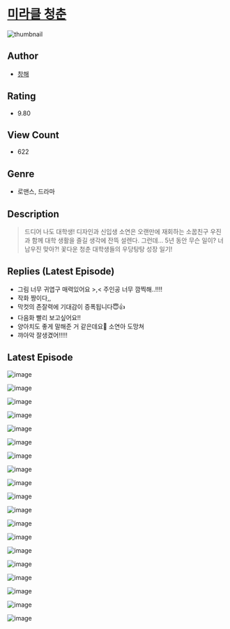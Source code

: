 # [미라클 청춘](https://comic.naver.com/bestChallenge/list?titleId=809952)
![thumbnail](https://image-comic.pstatic.net/user_contents_data/challenge_comic/2023/05/23/360719/upload_4063202778404827189_480x623.jpeg)

## Author
- [창해](https://comic.naver.com/artistTitle?id=360719)

## Rating
- 9.80

## View Count
- 622

## Genre
- 로맨스, 드라마

## Description
> 드디어 나도 대학생! 디자인과 신입생 소연은 오랜만에 재회하는 소꿉친구 우진과 함께 대학 생활을 즐길 생각에 잔뜩 설렌다. 그런데… 5년 동안 무슨 일이? 너 남우진 맞아?! 꽃다운 청춘 대학생들의 우당탕탕 성장 일기!

## Replies (Latest Episode)
- 그림 너무 귀엽구 매력있어요 >,< 주인공 너무 깜찍해..!!!!
- 작화 짱이다,,
- 막컷의 존잘력에 기대감이 증폭됩니다😇👍
- 다음화 빨리 보고싶어요!!
- 양아치도 좋게 말해준 거 같은데요🥹 소연아 도망쳐
- 꺄아악 잘생겼어!!!!!

## Latest Episode
![image](https://image-comic.pstatic.net/user_contents_data/challenge_comic/2023/05/23/360719/upload_7293128115574170163.jpeg)

![image](https://image-comic.pstatic.net/user_contents_data/challenge_comic/2023/05/23/360719/upload_7234528336949884980.jpeg)

![image](https://image-comic.pstatic.net/user_contents_data/challenge_comic/2023/05/23/360719/upload_3474355830921574456.jpeg)

![image](https://image-comic.pstatic.net/user_contents_data/challenge_comic/2023/05/23/360719/upload_3991423158928696624.jpeg)

![image](https://image-comic.pstatic.net/user_contents_data/challenge_comic/2023/05/23/360719/upload_7148445591561319478.jpeg)

![image](https://image-comic.pstatic.net/user_contents_data/challenge_comic/2023/05/23/360719/upload_3689685463724209456.jpeg)

![image](https://image-comic.pstatic.net/user_contents_data/challenge_comic/2023/05/23/360719/upload_7234580229429343077.jpeg)

![image](https://image-comic.pstatic.net/user_contents_data/challenge_comic/2023/05/23/360719/upload_7004053335198284129.jpeg)

![image](https://image-comic.pstatic.net/user_contents_data/challenge_comic/2023/05/23/360719/upload_7016998779633415013.jpeg)

![image](https://image-comic.pstatic.net/user_contents_data/challenge_comic/2023/05/23/360719/upload_3689686382008296244.jpeg)

![image](https://image-comic.pstatic.net/user_contents_data/challenge_comic/2023/05/23/360719/upload_7377803515170994487.jpeg)

![image](https://image-comic.pstatic.net/user_contents_data/challenge_comic/2023/05/23/360719/upload_3616450116591958329.jpeg)

![image](https://image-comic.pstatic.net/user_contents_data/challenge_comic/2023/05/23/360719/upload_7149854951474477104.jpeg)

![image](https://image-comic.pstatic.net/user_contents_data/challenge_comic/2023/05/23/360719/upload_3762533614390097459.jpeg)

![image](https://image-comic.pstatic.net/user_contents_data/challenge_comic/2023/05/23/360719/upload_7221584009877468771.jpeg)

![image](https://image-comic.pstatic.net/user_contents_data/challenge_comic/2023/05/23/360719/upload_7378131169666426210.jpeg)

![image](https://image-comic.pstatic.net/user_contents_data/challenge_comic/2023/05/23/360719/upload_3689911962330739764.jpeg)

![image](https://image-comic.pstatic.net/user_contents_data/challenge_comic/2023/05/23/360719/upload_4063765517908009830.jpeg)

![image](https://image-comic.pstatic.net/user_contents_data/challenge_comic/2023/05/23/360719/upload_7377240543840515122.jpeg)
